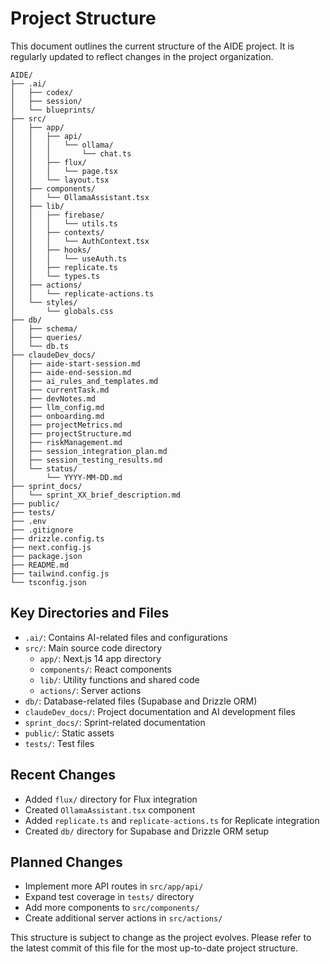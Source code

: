 # Project Structure

This document outlines the current structure of the AIDE project. It is regularly updated to reflect changes in the project organization.

```
AIDE/
├── .ai/
│   ├── codex/
│   ├── session/
│   └── blueprints/
├── src/
│   ├── app/
│   │   ├── api/
│   │   │   └── ollama/
│   │   │       └── chat.ts
│   │   ├── flux/
│   │   │   └── page.tsx
│   │   └── layout.tsx
│   ├── components/
│   │   └── OllamaAssistant.tsx
│   ├── lib/
│   │   ├── firebase/
│   │   │   └── utils.ts
│   │   ├── contexts/
│   │   │   └── AuthContext.tsx
│   │   ├── hooks/
│   │   │   └── useAuth.ts
│   │   ├── replicate.ts
│   │   └── types.ts
│   ├── actions/
│   │   └── replicate-actions.ts
│   └── styles/
│       └── globals.css
├── db/
│   ├── schema/
│   ├── queries/
│   └── db.ts
├── claudeDev_docs/
│   ├── aide-start-session.md
│   ├── aide-end-session.md
│   ├── ai_rules_and_templates.md
│   ├── currentTask.md
│   ├── devNotes.md
│   ├── llm_config.md
│   ├── onboarding.md
│   ├── projectMetrics.md
│   ├── projectStructure.md
│   ├── riskManagement.md
│   ├── session_integration_plan.md
│   ├── session_testing_results.md
│   └── status/
│       └── YYYY-MM-DD.md
├── sprint_docs/
│   └── sprint_XX_brief_description.md
├── public/
├── tests/
├── .env
├── .gitignore
├── drizzle.config.ts
├── next.config.js
├── package.json
├── README.md
├── tailwind.config.js
└── tsconfig.json
```

## Key Directories and Files

- `.ai/`: Contains AI-related files and configurations
- `src/`: Main source code directory
  - `app/`: Next.js 14 app directory
  - `components/`: React components
  - `lib/`: Utility functions and shared code
  - `actions/`: Server actions
- `db/`: Database-related files (Supabase and Drizzle ORM)
- `claudeDev_docs/`: Project documentation and AI development files
- `sprint_docs/`: Sprint-related documentation
- `public/`: Static assets
- `tests/`: Test files

## Recent Changes

- Added `flux/` directory for Flux integration
- Created `OllamaAssistant.tsx` component
- Added `replicate.ts` and `replicate-actions.ts` for Replicate integration
- Created `db/` directory for Supabase and Drizzle ORM setup

## Planned Changes

- Implement more API routes in `src/app/api/`
- Expand test coverage in `tests/` directory
- Add more components to `src/components/`
- Create additional server actions in `src/actions/`

This structure is subject to change as the project evolves. Please refer to the latest commit of this file for the most up-to-date project structure.
